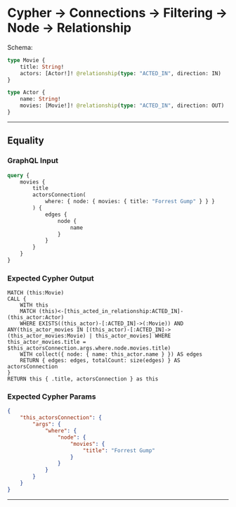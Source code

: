 # Cypher -> Connections -> Filtering -> Node -> Relationship

Schema:

```graphql
type Movie {
    title: String!
    actors: [Actor!]! @relationship(type: "ACTED_IN", direction: IN)
}

type Actor {
    name: String!
    movies: [Movie!]! @relationship(type: "ACTED_IN", direction: OUT)
}
```

---

## Equality

### GraphQL Input

```graphql
query {
    movies {
        title
        actorsConnection(
            where: { node: { movies: { title: "Forrest Gump" } } }
        ) {
            edges {
                node {
                    name
                }
            }
        }
    }
}
```

### Expected Cypher Output

```cypher
MATCH (this:Movie)
CALL {
    WITH this
    MATCH (this)<-[this_acted_in_relationship:ACTED_IN]-(this_actor:Actor)
    WHERE EXISTS((this_actor)-[:ACTED_IN]->(:Movie)) AND ANY(this_actor_movies IN [(this_actor)-[:ACTED_IN]->(this_actor_movies:Movie) | this_actor_movies] WHERE this_actor_movies.title = $this_actorsConnection.args.where.node.movies.title)
    WITH collect({ node: { name: this_actor.name } }) AS edges
    RETURN { edges: edges, totalCount: size(edges) } AS actorsConnection
}
RETURN this { .title, actorsConnection } as this
```

### Expected Cypher Params

```json
{
    "this_actorsConnection": {
        "args": {
            "where": {
                "node": {
                    "movies": {
                        "title": "Forrest Gump"
                    }
                }
            }
        }
    }
}
```

---
